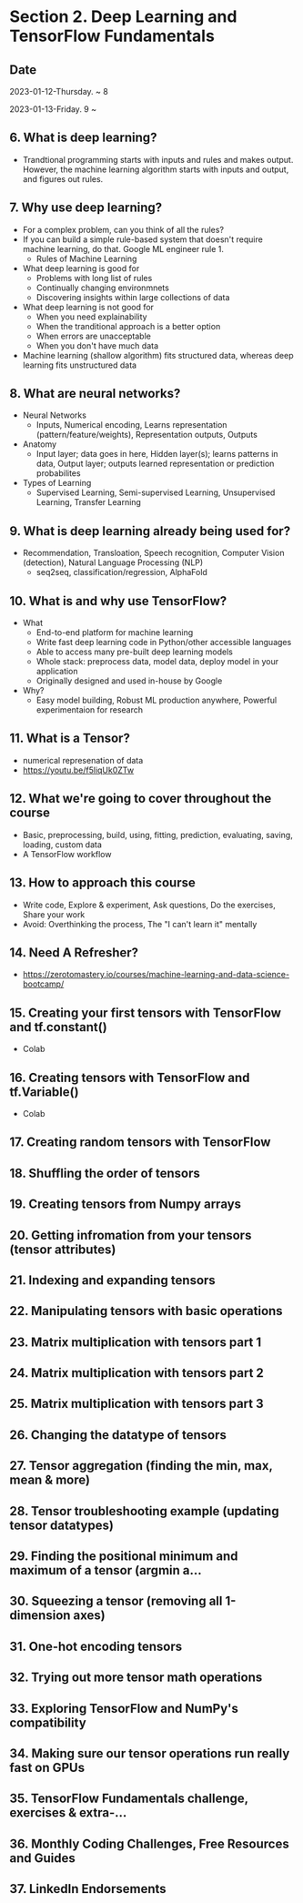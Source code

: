 # Section 2. Deep Learning and TensorFlow Fundamentals

## Date

2023-01-12-Thursday. ~ 8

2023-01-13-Friday. 9 ~

## 6. What is deep learning?

- Trandtional programming starts with inputs and rules and makes output. However, the machine learning algorithm starts with inputs and output, and figures out rules.

## 7. Why use deep learning?

- For a complex problem, can you think of all the rules?
- If you can build a simple rule-based system that doesn't require machine learning, do that. Google ML engineer rule 1.
  - Rules of Machine Learning
- What deep learning is good for
  - Problems with long list of rules
  - Continually changing environmnets
  - Discovering insights within large collections of data
- What deep learning is not good for
  - When you need explainability
  - When the tranditional approach is a better option
  - When errors are unacceptable
  - When you don't have much data
- Machine learning (shallow algorithm) fits structured data, whereas deep learning fits unstructured data

## 8. What are neural networks?

- Neural Networks
  - Inputs, Numerical encoding, Learns representation (pattern/feature/weights), Representation outputs, Outputs
- Anatomy
  - Input layer; data goes in here, Hidden layer(s); learns patterns in data, Output layer; outputs learned representation or prediction probabilites
- Types of Learning
  - Supervised Learning, Semi-supervised Learning, Unsupervised Learning, Transfer Learning

## 9. What is deep learning already being used for?

- Recommendation, Transloation, Speech recognition, Computer Vision (detection), Natural Language Processing (NLP)
  - seq2seq, classification/regression, AlphaFold

## 10. What is and why use TensorFlow?

- What
  - End-to-end platform for machine learning
  - Write fast deep learning code in Python/other accessible languages
  - Able to access many pre-built deep learning models
  - Whole stack: preprocess data, model data, deploy model in your application
  - Originally designed and used in-house by Google
- Why?
  - Easy model building, Robust ML production anywhere, Powerful experimentaion for research

## 11. What is a Tensor?

- numerical represenation of data
- https://youtu.be/f5liqUk0ZTw

## 12. What we're going to cover throughout the course

- Basic, preprocessing, build, using, fitting, prediction, evaluating, saving, loading, custom data
- A TensorFlow workflow

## 13. How to approach this course

- Write code, Explore & experiment, Ask questions, Do the exercises, Share your work
- Avoid: Overthinking the process, The "I can't learn it" mentally

## 14. Need A Refresher?

- https://zerotomastery.io/courses/machine-learning-and-data-science-bootcamp/

## 15. Creating your first tensors with TensorFlow and tf.constant()

- Colab

## 16. Creating tensors with TensorFlow and tf.Variable()

- Colab

## 17. Creating random tensors with TensorFlow

## 18. Shuffling the order of tensors

## 19. Creating tensors from Numpy arrays

## 20. Getting infromation from your tensors (tensor attributes)

## 21. Indexing and expanding tensors

## 22. Manipulating tensors with basic operations

## 23. Matrix multiplication with tensors part 1

## 24. Matrix multiplication with tensors part 2

## 25. Matrix multiplication with tensors part 3

## 26. Changing the datatype of tensors

## 27. Tensor aggregation (finding the min, max, mean & more)

## 28. Tensor troubleshooting example (updating tensor datatypes)

## 29. Finding the positional minimum and maximum of a tensor (argmin a...

## 30. Squeezing a tensor (removing all 1-dimension axes)

## 31. One-hot encoding tensors

## 32. Trying out more tensor math operations

## 33. Exploring TensorFlow and NumPy's compatibility

## 34. Making sure our tensor operations run really fast on GPUs

## 35. TensorFlow Fundamentals challenge, exercises & extra-...

## 36. Monthly Coding Challenges, Free Resources and Guides

## 37. LinkedIn Endorsements

